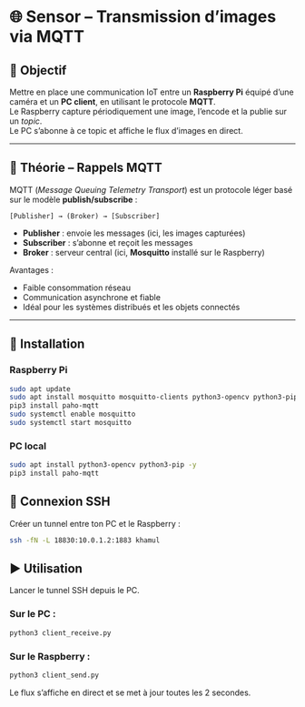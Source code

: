 # 🌐 Sensor – Transmission d’images via MQTT

## 🎯 Objectif
Mettre en place une communication IoT entre un **Raspberry Pi** équipé d’une caméra et un **PC client**, en utilisant le protocole **MQTT**.  
Le Raspberry capture périodiquement une image, l’encode et la publie sur un *topic*.  
Le PC s’abonne à ce topic et affiche le flux d’images en direct.

---

## 🧠 Théorie – Rappels MQTT
MQTT (*Message Queuing Telemetry Transport*) est un protocole léger basé sur le modèle **publish/subscribe** :

`[Publisher] → (Broker) → [Subscriber]`


- **Publisher** : envoie les messages (ici, les images capturées)
- **Subscriber** : s’abonne et reçoit les messages
- **Broker** : serveur central (ici, **Mosquitto** installé sur le Raspberry)

Avantages :
- Faible consommation réseau  
- Communication asynchrone et fiable  
- Idéal pour les systèmes distribués et les objets connectés  


---

## 🧩 Installation

### Raspberry Pi
```bash
sudo apt update
sudo apt install mosquitto mosquitto-clients python3-opencv python3-pip -y
pip3 install paho-mqtt
sudo systemctl enable mosquitto
sudo systemctl start mosquitto
```

### PC local

```bash
sudo apt install python3-opencv python3-pip -y
pip3 install paho-mqtt
```

## 🔐 Connexion SSH

Créer un tunnel entre ton PC et le Raspberry :

```bash
ssh -fN -L 18830:10.0.1.2:1883 khamul
```

## ▶️ Utilisation

Lancer le tunnel SSH depuis le PC.

### Sur le PC :

```python
python3 client_receive.py
```

### Sur le Raspberry :

```python
python3 client_send.py
```

Le flux s’affiche en direct et se met à jour toutes les 2 secondes.